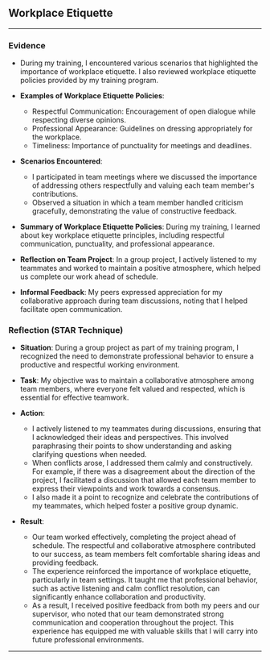 ## Workplace Etiquette

---

### Evidence

- During my training, I encountered various scenarios that highlighted the importance of workplace etiquette. I also reviewed workplace etiquette policies provided by my training program.
- **Examples of Workplace Etiquette Policies**: 
  - Respectful Communication: Encouragement of open dialogue while respecting diverse opinions.
  - Professional Appearance: Guidelines on dressing appropriately for the workplace.
  - Timeliness: Importance of punctuality for meetings and deadlines.
- **Scenarios Encountered**: 
  - I participated in team meetings where we discussed the importance of addressing others respectfully and valuing each team member's contributions.
  - Observed a situation in which a team member handled criticism gracefully, demonstrating the value of constructive feedback.

- **Summary of Workplace Etiquette Policies**: During my training, I learned about key workplace etiquette principles, including respectful communication, punctuality, and professional appearance.
- **Reflection on Team Project**: In a group project, I actively listened to my teammates and worked to maintain a positive atmosphere, which helped us complete our work ahead of schedule.
- **Informal Feedback**: My peers expressed appreciation for my collaborative approach during team discussions, noting that I helped facilitate open communication.

### Reflection (STAR Technique)

- **Situation**: During a group project as part of my training program, I recognized the need to demonstrate professional behavior to ensure a productive and respectful working environment.

- **Task**: My objective was to maintain a collaborative atmosphere among team members, where everyone felt valued and respected, which is essential for effective teamwork.

- **Action**: 
  - I actively listened to my teammates during discussions, ensuring that I acknowledged their ideas and perspectives. This involved paraphrasing their points to show understanding and asking clarifying questions when needed.
  - When conflicts arose, I addressed them calmly and constructively. For example, if there was a disagreement about the direction of the project, I facilitated a discussion that allowed each team member to express their viewpoints and work towards a consensus.
  - I also made it a point to recognize and celebrate the contributions of my teammates, which helped foster a positive group dynamic.

- **Result**: 
  - Our team worked effectively, completing the project ahead of schedule. The respectful and collaborative atmosphere contributed to our success, as team members felt comfortable sharing ideas and providing feedback.
  - The experience reinforced the importance of workplace etiquette, particularly in team settings. It taught me that professional behavior, such as active listening and calm conflict resolution, can significantly enhance collaboration and productivity.
  - As a result, I received positive feedback from both my peers and our supervisor, who noted that our team demonstrated strong communication and cooperation throughout the project. This experience has equipped me with valuable skills that I will carry into future professional environments.

---


